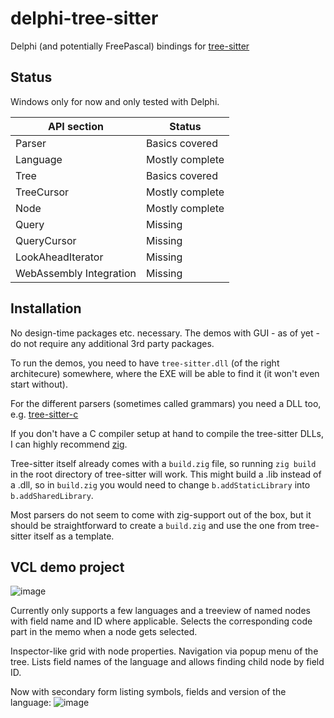 # delphi-tree-sitter

Delphi (and potentially FreePascal) bindings for [tree-sitter][]

[tree-sitter]: https://github.com/tree-sitter/tree-sitter

## Status

Windows only for now and only tested with Delphi.


| API section | Status |
| --- | --- |
| Parser | Basics covered |
| Language | Mostly complete |
| Tree | Basics covered |
| TreeCursor | Mostly complete |
| Node | Mostly complete |
| Query | Missing |
| QueryCursor | Missing |
| LookAheadIterator | Missing |
| WebAssembly Integration | Missing |

## Installation

No design-time packages etc. necessary. The demos with GUI - as of yet - do not require any additional 3rd party packages.

To run the demos, you need to have `tree-sitter.dll` (of the right architecure) somewhere, where the EXE will 
be able to find it (it won't even start without).

For the different parsers (sometimes called grammars) you need a DLL too, e.g. [tree-sitter-c][]

If you don't have a C compiler setup at hand to compile the tree-sitter DLLs, I can highly recommend [zig][]. 

Tree-sitter itself already comes with a `build.zig` file, so running `zig build` in the root directory of tree-sitter will work. 
This might build a .lib instead of a .dll, so in `build.zig` you would need to change `b.addStaticLibrary` into `b.addSharedLibrary`.

Most parsers do not seem to come with zig-support out of the box, but it should be straightforward to create a `build.zig` and use the one from tree-sitter itself as a template.

[tree-sitter-c]: https://github.com/tree-sitter/tree-sitter-c
[zig]: https://ziglang.org

## VCL demo project

![image](https://github.com/modersohn/delphi-tree-sitter/assets/44807458/3e40aeca-8c4e-4951-8474-bae53563ad3c)

Currently only supports a few languages and a treeview of named nodes with field name and ID where applicable. Selects the corresponding code part in the memo when a node gets selected.

Inspector-like grid with node properties. Navigation via popup menu of the tree. Lists field names of the language and allows finding child node by field ID.

Now with secondary form listing symbols, fields and version of the language:
![image](https://github.com/modersohn/delphi-tree-sitter/assets/44807458/1243f2fe-ca26-4658-a24e-55ab11c5c153)
